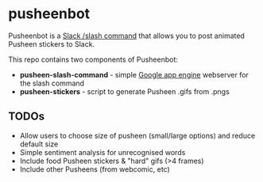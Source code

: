 # pusheenbot

Pusheenbot is a [Slack /slash command](https://api.slack.com/slash-commands) that allows you to post animated Pusheen stickers to Slack.

This repo contains two components of Pusheenbot:
* **pusheen-slash-command** - simple [Google app engine](https://cloud.google.com/appengine/) webserver for the slash command
* **pusheen-stickers** - script to generate Pusheen .gifs from .pngs


## TODOs
* Allow users to choose size of pusheen (small/large options) and reduce default size
* Simple sentiment analysis for unrecognised words
* Include food Pusheen stickers & "hard" gifs (>4 frames)
* Include other Pusheens (from webcomic, etc)
